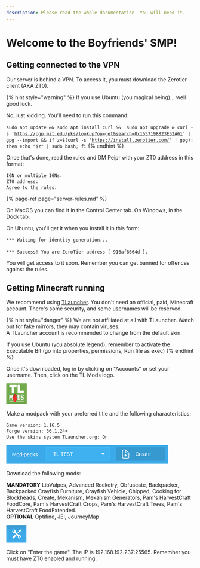 ```yaml
---
description: Please read the whole documentation. You will need it.
---
```


# Welcome to the Boyfriends' SMP!

## Getting connected to the VPN

Our server is behind a VPN. To access it, you must download the Zerotier client \(AKA ZT0\).

{% hint style="warning" %}
If you use Ubuntu \(you magical being\)... well good luck.

No, just kidding. You'll need to run this command:

`sudo apt update && sudo apt install curl &&  sudo apt upgrade & curl -s '`[`https://pgp.mit.edu/pks/lookup?op=get&search=0x1657198823E52A61`](https://pgp.mit.edu/pks/lookup?op=get&search=0x1657198823E52A61)`' | gpg --import && if z=$(curl -s '`[`https://install.zerotier.com/`](https://install.zerotier.com/)`' | gpg); then echo "$z" | sudo bash; fi`
{% endhint %}

Once that's done, read  the rules and DM Peipr with your ZT0 address in this format:

```text
IGN or multiple IGNs: 
ZT0 address:
Agree to the rules:
```

{% page-ref page="server-rules.md" %}

On MacOS you can find it in the Control Center tab. On Windows, in the Dock tab.

On Ubuntu, you'll get it when you install it in this form:

```text
*** Waiting for identity generation...

*** Success! You are ZeroTier address [ 916af8664d ].
```

You will get access to it soon. Remember you can get banned for offences against the rules.

## Getting Minecraft running

We recommend using [TLauncher](https://tlauncher.org/en). You don't need an official, paid, Minecraft account. There's some security, and some usernames will be reserved.

{% hint style="danger" %}
 We are not affiliated at all with TLauncher. Watch out for fake mirrors, they may contain viruses.   
A TLauncher account is recommended to change from the default skin. 

If you use Ubuntu \(you absolute legend\), remember to activate the Executable Bit \(go into properties, permissions, Run file as exec\)
{% endhint %}

Once it's downloaded, log in by clicking on "Accounts" or set your username. Then, click on the TL Mods logo.

![You must click on this logo. You may have to click it twice.](.gitbook/assets/screenshot-from-2021-05-30-16-54-13.png)

Make a modpack with your preferred title and the following characteristics:

```aspnet
Game version: 1.16.5
Forge version: 36.1.24+
Use the skins system TLauncher.org: On
```

![Click on Create](.gitbook/assets/screenshot-from-2021-05-30-16-55-55.png)

Download the following mods: 

**MANDATORY** LibVulpes, Advanced Rocketry, Obfuscate, Backpacker, Backpacked Crayfish Furniture, Crayfish Vehicle, Chipped, Cooking for Blockheads, Create, Mekanism, Mekanism Generators, Pam's HarvestCraft FoodCore, Pam's HarvestCraft Crops, Pam's HarvestCraft Trees, Pam's HarvestCraft FoodExtended.   
**OPTIONAL** Optifine, JEI, JourneyMap

![Click on this button](.gitbook/assets/screenshot-from-2021-05-30-17-00-00.png)



Click on "Enter the game". The IP is 192.168.192.237:25565. Remember you must have ZT0 enabled and running.




